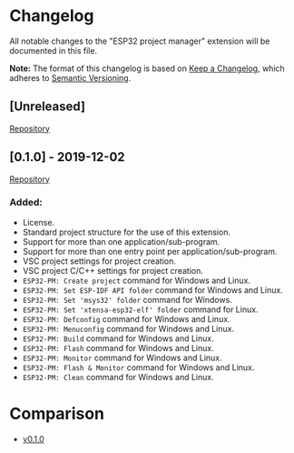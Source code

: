 # Changelog

All notable changes to the "ESP32 project manager" extension will be documented in this file.

**Note:** The format of this changelog is based on [Keep a Changelog](https://keepachangelog.com/en/1.0.0/),
which adheres to [Semantic Versioning](https://semver.org/spec/v2.0.0.html).

<!-- TODO #2 Replace the [Unreleased] tag by the new version number -->
## [Unreleased]

<!-- TODO #3 Update the repo link -->
[Repository](https://github.com/mrverdant13/esp32-pm-vsc-extension/tree/develop)

## [0.1.0] - 2019-12-02

[Repository](https://github.com/mrverdant13/esp32-pm-vsc-extension/tree/v0.1.0)

### Added:

- License.
- Standard project structure for the use of this extension.
- Support for more than one application/sub-program.
- Support for more than one entry point per application/sub-program.
- VSC project settings for project creation.
- VSC project C/C++ settings for project creation.
- `ESP32-PM: Create project` command for Windows and Linux.
- `ESP32-PM: Set ESP-IDF API folder` command for Windows and Linux.
- `ESP32-PM: Set 'msys32' folder` command for Windows.
- `ESP32-PM: Set 'xtensa-esp32-elf' folder` command for Linux.
- `ESP32-PM: Defconfig` command for Windows and Linux.
- `ESP32-PM: Menuconfig` command for Windows and Linux.
- `ESP32-PM: Build` command for Windows and Linux.
- `ESP32-PM: Flash` command for Windows and Linux.
- `ESP32-PM: Monitor` command for Windows and Linux.
- `ESP32-PM: Flash & Monitor` command for Windows and Linux.
- `ESP32-PM: Clean` command for Windows and Linux.

# Comparison

- [v0.1.0](https://github.com/mrverdant13/esp32-pm-vsc-extension/releases/tag/v0.0.1)